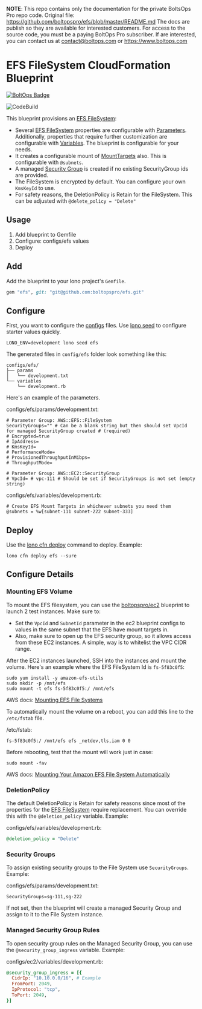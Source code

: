 <!-- note marker start -->
**NOTE**: This repo contains only the documentation for the private BoltsOps Pro repo code.
Original file: https://github.com/boltopspro/efs/blob/master/README.md
The docs are publish so they are available for interested customers.
For access to the source code, you must be a paying BoltOps Pro subscriber.
If are interested, you can contact us at contact@boltops.com or https://www.boltops.com

<!-- note marker end -->

# EFS FileSystem CloudFormation Blueprint

[![BoltOps Badge](https://img.boltops.com/boltops/badges/boltops-badge.png)](https://www.boltops.com)

![CodeBuild](https://codebuild.us-west-2.amazonaws.com/badges?uuid=eyJlbmNyeXB0ZWREYXRhIjoiUEpvRTcwOWlWRjU4dXlPYXVvVDFERXpZaG5tK2Rlc2U4UFp5VXVWYzVHZnc3Nmt5WVlIRmRtTm5DdW92M3NUbDgyVEpzeUZWY0dzaDdoK3JQbGJFQks0PSIsIml2UGFyYW1ldGVyU3BlYyI6InJnejNBVHNlRy9adW5KQU0iLCJtYXRlcmlhbFNldFNlcmlhbCI6MX0%3D&branch=master)

This blueprint provisions an [EFS FileSystem](https://docs.aws.amazon.com/AWSCloudFormation/latest/UserGuide/aws-resource-efs-filesystem.html):

* Several [EFS FileSystem](https://docs.aws.amazon.com/AWSCloudFormation/latest/UserGuide/aws-resource-efs-filesystem.html)  properties are configurable with [Parameters](https://lono.cloud/docs/configs/params/). Additionally, properties that require further customization are configurable with [Variables](https://lono.cloud/docs/configs/shared-variables/).  The blueprint is configurable for your needs.
* It creates a configurable mount of [MountTargets](https://docs.aws.amazon.com/AWSCloudFormation/latest/UserGuide/aws-resource-efs-mounttarget.html) also. This is configurable with `@subnets`.
* A managed [Security Group](https://docs.aws.amazon.com/AWSCloudFormation/latest/UserGuide/aws-properties-ec2-security-group.html) is created if no existing SecurityGroup ids are provided.
* The FileSystem is encrypted by default. You can configure your own `KmsKeyId` to use.
* For safety reasons, the DeletionPolicy is Retain for the FileSystem.  This can be adjusted with `@delete_policy = "Delete"`

## Usage

1. Add blueprint to Gemfile
2. Configure: configs/efs values
3. Deploy

## Add

Add the blueprint to your lono project's `Gemfile`.

```ruby
gem "efs", git: "git@github.com:boltopspro/efs.git"
```

## Configure

First, you want to configure the [configs](https://lono.cloud/docs/core/configs/) files. Use [lono seed](https://lono.cloud/reference/lono-seed/) to configure starter values quickly.

    LONO_ENV=development lono seed efs

The generated files in `config/efs` folder look something like this:

    configs/efs/
    ├── params
    │   └── development.txt
    └── variables
        └── development.rb

Here's an example of the parameters.

configs/efs/params/development.txt:

    # Parameter Group: AWS::EFS::FileSystem
    SecurityGroups="" # Can be a blank string but then should set VpcId for managed SecurityGroup created # (required)
    # Encrypted=true
    # IpAddress=
    # KmsKeyId=
    # PerformanceMode=
    # ProvisionedThroughputInMibps=
    # ThroughputMode=

    # Parameter Group: AWS::EC2::SecurityGroup
    # VpcId= # vpc-111 # Should be set if SecurityGroups is not set (empty string)

configs/efs/variables/development.rb:

    # Create EFS Mount Targets in whichever subnets you need them
    @subnets = %w[subnet-111 subnet-222 subnet-333]

## Deploy

Use the [lono cfn deploy](http://lono.cloud/reference/lono-cfn-deploy/) command to deploy. Example:

    lono cfn deploy efs --sure

## Configure Details

### Mounting EFS Volume

To mount the EFS filesystem, you can use the [boltopspro/ec2](https://github.com/boltopspro-docs/ec2) blueprint to launch 2 test instances.  Make sure to:

* Set the `VpcId` and `SubnetId` parameter in the ec2 blueprint configs to values in the same subnet that the EFS have mount targets in.
* Also, make sure to open up the EFS security group, so it allows access from these EC2 instances.  A simple, way is to whitelist the VPC CIDR range.

After the EC2 instances launched, SSH into the instances and mount the volume. Here's an example where the EFS FileSystem Id is `fs-5f83c0f5`:

    sudo yum install -y amazon-efs-utils
    sudo mkdir -p /mnt/efs
    sudo mount -t efs fs-5f83c0f5:/ /mnt/efs

AWS docs: [Mounting EFS File Systems](https://docs.aws.amazon.com/efs/latest/ug/mounting-fs.html)

To automatically mount the volume on a reboot, you can add this line to the `/etc/fstab` file.

/etc/fstab:

    fs-5f83c0f5:/ /mnt/efs efs _netdev,tls,iam 0 0

Before rebooting, test that the mount will work just in case:

    sudo mount -fav

AWS docs: [Mounting Your Amazon EFS File System Automatically](https://docs.aws.amazon.com/efs/latest/ug/mount-fs-auto-mount-onreboot.html#mount-fs-auto-mount-update-fstab)

### DeletionPolicy

The default DeletionPolicy is Retain for safety reasons since most of the properties for the [EFS FileSystem](https://docs.aws.amazon.com/AWSCloudFormation/latest/UserGuide/aws-resource-efs-filesystem.html) require replacement. You can override this with the `@deletion_policy` variable.  Example:

configs/efs/variables/development.rb:

```ruby
@deletion_policy = "Delete"
```

### Security Groups

To assign existing security groups to the File System use `SecurityGroups`. Example:

configs/efs/params/development.txt:

    SecurityGroups=sg-111,sg-222

If not set, then the blueprint will create a managed Security Group and assign to it to the File System instance.

### Managed Security Group Rules

To open security group rules on the Managed Security Group, you can use the `@security_group_ingress` variable. Example:

configs/ec2/variables/development.rb:

```ruby
@security_group_ingress = [{
  CidrIp: "10.10.0.0/16", # Example
  FromPort: 2049,
  IpProtocol: "tcp",
  ToPort: 2049,
}]
```
